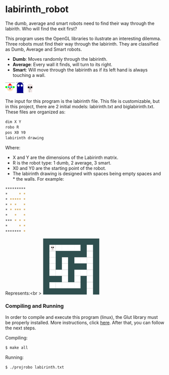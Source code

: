 # labirinth_robot
The dumb, average and smart robots need to find their way through the labirith. Who will find the exit first?

This program uses the OpenGL libraries to ilustrate an interesting dilemma. Three robots must find their way through the labirinth. They are classified as Dumb, Average and Smart robots.

- **Dumb**: Moves randomly through the labirinth.
- **Average**: Every wall it finds, will turn to its right.
- **Smart**: Will move through the labirinth as if its left hand is always touching a wall.

<img src="figs/dumb.png" width="30"> <img src="figs/average.png" width="25"> <img src="figs/smart.png" width="30">

The input for this program is the labirinth file. This file is customizable, but in this project, there are 2 initial models: labirinth.txt and biglabirinth.txt. These files are organized as:

```sh
dim X Y
robo R
pos X0 Y0
labirinth drawing
```

Where:
 - X and Y are the dimensions of the Labirinth matrix.
 - R is the robot type: 1 dumb, 2 average, 3 smart.
 - X0 and Y0 are the starting point of the robot.
 - The labirinth drawing is designed with spaces being empty spaces and * the walls. For example:
```sh
*********       
*     * *        
* ***** *
* * *   *
* * *** *
*   *   *
*** * * *
*     * *
******* *
```

Represents:<br \> 
<img src="figs/map.png" width="180">

### Compiling and Running

In order to compile and execute this program (linux), the Glut library must be properly installed. More instructions, click <a href="http://kiwwito.com/installing-opengl-glut-libraries-in-ubuntu/">here</a>. After that, you can follow the next steps.

Compiling: 
```sh
$ make all
```
Running:
```sh
$ ./projrobo labirinth.txt
```

